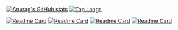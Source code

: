 [![Anurag's GitHub stats](https://github-readme-stats.vercel.app/api?username=gwbres&count_private=true&include_all_commits=true&show_icons=truel&theme=dracula&hide_title=true)](https://github.com/anuraghazra/github-readme-stats)
[![Top Langs](https://github-readme-stats.vercel.app/api/top-langs/?username=gwbres&layout=compact&theme=dracula&hide_title=true&langs_count=8)](https://github.com/anuraghazra/github-readme-stats)

[![Readme Card](https://github-readme-stats.vercel.app/api/pin/?username=gwbres&repo=hatanaka)](https://github.com/gwbres/hatanaka)
[![Readme Card](https://github-readme-stats.vercel.app/api/pin/?username=gwbres&repo=rinex)](https://github.com/gwbres/rinex)
[![Readme Card](https://github-readme-stats.vercel.app/api/pin/?username=buildroot&repo=buildroot)](https://github.com/buildroot/buildroot)
[![Readme Card](https://github-readme-stats.vercel.app/api/pin/?username=gwbres&repo=dms-coordinates)](https://github.com/gwbres/dms-coordinates)
